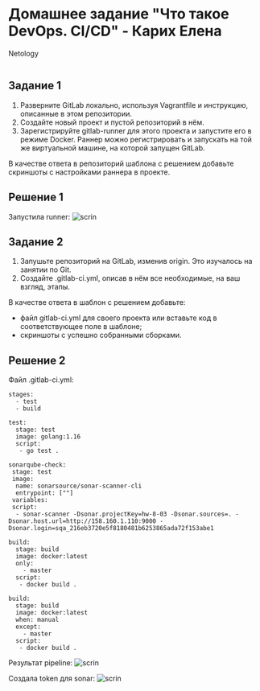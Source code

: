 # Домашнее задание "Что такое DevOps. CI/CD" - Карих Елена
  Netology
```
```
## Задание 1

1. Разверните GitLab локально, используя Vagrantfile и инструкцию, описанные в этом репозитории.
2. Создайте новый проект и пустой репозиторий в нём.
3. Зарегистрируйте gitlab-runner для этого проекта и запустите его в режиме Docker. Раннер можно регистрировать и запускать на той же виртуальной машине, на которой запущен GitLab.

В качестве ответа в репозиторий шаблона с решением добавьте скриншоты с настройками раннера в проекте.

## Решение 1

Запустила runner:
![scrin](scrins/scrin1.png)

## Задание 2

1. Запушьте репозиторий на GitLab, изменив origin. Это изучалось на занятии по Git.
2. Создайте .gitlab-ci.yml, описав в нём все необходимые, на ваш взгляд, этапы.

В качестве ответа в шаблон с решением добавьте:
* файл gitlab-ci.yml для своего проекта или вставьте код в соответствующее поле в шаблоне;
* скриншоты с успешно собранными сборками.

## Решение 2

Файл .gitlab-ci.yml:
```
stages:
  - test
  - build

test:
  stage: test
  image: golang:1.16
  script:
   - go test .

sonarqube-check:
 stage: test
 image:
  name: sonarsource/sonar-scanner-cli
  entrypoint: [""]
 variables:
 script:
  - sonar-scanner -Dsonar.projectKey=hw-8-03 -Dsonar.sources=. -Dsonar.host.url=http://158.160.1.110:9000 -Dsonar.login=sqa_216eb3720e5f8180481b6253865ada72f153abe1

build:
  stage: build
  image: docker:latest
  only:
    - master
  script:
   - docker build .

build:
  stage: build
  image: docker:latest
  when: manual
  except:
    - master
  script:
   - docker build .
```
Результат pipeline:
![scrin](scrins/scrin2.png)

Создала token для sonar:
![scrin](scrins/scrin3.png)
